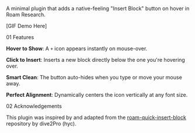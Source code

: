 A minimal plugin that adds a native-feeling "Insert Block" button on hover in Roam Research.

[GIF Demo Here]

01 Features

**Hover to Show**: A `+` icon appears instantly on mouse-over.
	
**Click to Insert**: Inserts a new block directly below the one you're hovering over.
	
**Smart Clean**: The button auto-hides when you type or move your mouse away.
	
**Perfect Alignment**: Dynamically centers the icon vertically at any font size.

02 Acknowledgements

This plugin was inspired by and adapted from the [roam-quick-insert-block](https://github.com/dive2Pro/roam-quick-insert-block) repository by dive2Pro (hyc).
